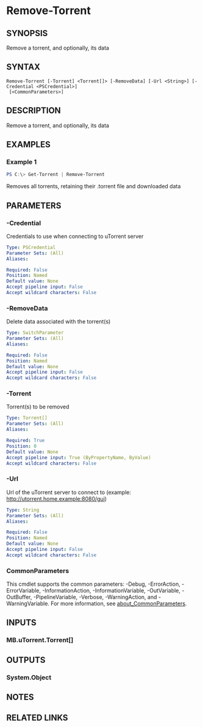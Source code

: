 ﻿---
external help file: MB.uTorrent.dll-Help.xml
Module Name: MB.uTorrent
online version:
schema: 2.0.0
---

# Remove-Torrent

## SYNOPSIS
Remove a torrent, and optionally, its data

## SYNTAX

```
Remove-Torrent [-Torrent] <Torrent[]> [-RemoveData] [-Url <String>] [-Credential <PSCredential>]
 [<CommonParameters>]
```

## DESCRIPTION
Remove a torrent, and optionally, its data

## EXAMPLES

### Example 1
```powershell
PS C:\> Get-Torrent | Remove-Torrent
```

Removes all torrents, retaining their .torrent file and downloaded data

## PARAMETERS

### -Credential
Credentials to use when connecting to uTorrent server

```yaml
Type: PSCredential
Parameter Sets: (All)
Aliases:

Required: False
Position: Named
Default value: None
Accept pipeline input: False
Accept wildcard characters: False
```

### -RemoveData
Delete data associated with the torrent(s)

```yaml
Type: SwitchParameter
Parameter Sets: (All)
Aliases:

Required: False
Position: Named
Default value: None
Accept pipeline input: False
Accept wildcard characters: False
```

### -Torrent
Torrent(s) to be removed

```yaml
Type: Torrent[]
Parameter Sets: (All)
Aliases:

Required: True
Position: 0
Default value: None
Accept pipeline input: True (ByPropertyName, ByValue)
Accept wildcard characters: False
```

### -Url
Url of the uTorrent server to connect to (example: http://utorrent.home.example:8080/gui)

```yaml
Type: String
Parameter Sets: (All)
Aliases:

Required: False
Position: Named
Default value: None
Accept pipeline input: False
Accept wildcard characters: False
```

### CommonParameters
This cmdlet supports the common parameters: -Debug, -ErrorAction, -ErrorVariable, -InformationAction, -InformationVariable, -OutVariable, -OutBuffer, -PipelineVariable, -Verbose, -WarningAction, and -WarningVariable. For more information, see [about_CommonParameters](http://go.microsoft.com/fwlink/?LinkID=113216).

## INPUTS

### MB.uTorrent.Torrent[]
## OUTPUTS

### System.Object
## NOTES

## RELATED LINKS
